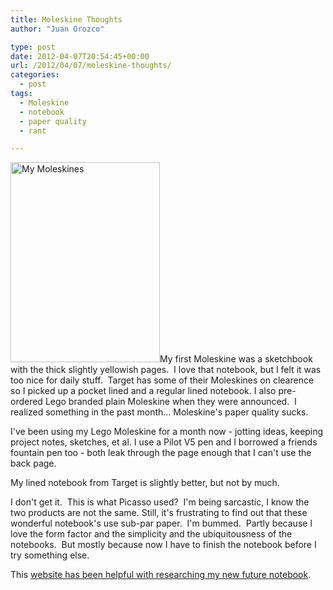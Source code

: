 ```yaml
---
title: Moleskine Thoughts
author: "Juan Orozco" 

type: post
date: 2012-04-07T20:54:45+00:00
url: /2012/04/07/moleskine-thoughts/
categories:
  - post
tags:
  - Moleskine
  - notebook
  - paper quality
  - rant

---
```

<img class="alignleft" title="My Moleskines" src="https://i1.wp.com/farm8.staticflickr.com/7188/6908568532_afa41c9eec_n.jpg?resize=239%2C320" alt="My Moleskines" width="239" height="320" data-recalc-dims="1" />My first Moleskine was a sketchbook with the thick slightly yellowish pages.  I love that notebook, but I felt it was too nice for daily stuff.  Target has some of their Moleskines on clearence so I picked up a pocket lined and a regular lined notebook. I also pre-ordered Lego branded plain Moleskine when they were announced.  I realized something in the past month... Moleskine's paper quality sucks.

I've been using my Lego Moleskine for a month now - jotting ideas, keeping project notes, sketches, et al. I use a Pilot V5 pen and I borrowed a friends fountain pen too - both leak through the page enough that I can't use the back page.

My lined notebook from Target is slightly better, but not by much.

I don't get it.  This is what Picasso used?  I'm being sarcastic, I know the two products are not the same. Still, it's frustrating to find out that these wonderful notebook's use sub-par paper.  I'm bummed.  Partly because I love the form factor and the simplicity and the ubiquitousness of the notebooks.  But mostly because now I have to finish the notebook before I try something else.

This [website has been helpful with researching my new future notebook][1].

 [1]: http://blackcover.net/